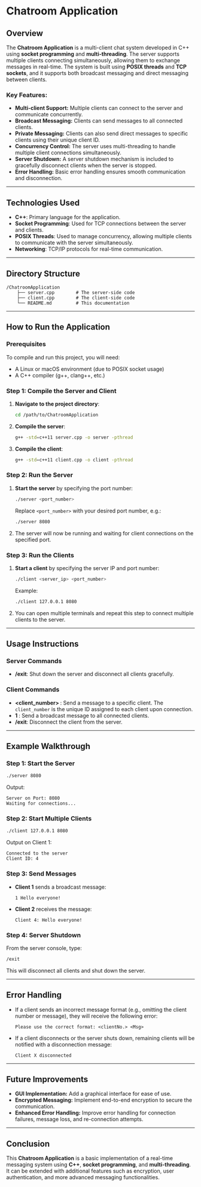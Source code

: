 # Chatroom Application

## Overview
The **Chatroom Application** is a multi-client chat system developed in C++ using **socket programming** and **multi-threading**. The server supports multiple clients connecting simultaneously, allowing them to exchange messages in real-time. The system is built using **POSIX threads** and **TCP sockets**, and it supports both broadcast messaging and direct messaging between clients.

### Key Features:
- **Multi-client Support:** Multiple clients can connect to the server and communicate concurrently.
- **Broadcast Messaging:** Clients can send messages to all connected clients.
- **Private Messaging:** Clients can also send direct messages to specific clients using their unique client ID.
- **Concurrency Control:** The server uses multi-threading to handle multiple client connections simultaneously.
- **Server Shutdown:** A server shutdown mechanism is included to gracefully disconnect clients when the server is stopped.
- **Error Handling:** Basic error handling ensures smooth communication and disconnection.

---

## Technologies Used
- **C++**: Primary language for the application.
- **Socket Programming**: Used for TCP connections between the server and clients.
- **POSIX Threads**: Used to manage concurrency, allowing multiple clients to communicate with the server simultaneously.
- **Networking**: TCP/IP protocols for real-time communication.

---

## Directory Structure
```
/ChatroomApplication
    ├── server.cpp        # The server-side code
    ├── client.cpp        # The client-side code
    └── README.md         # This documentation
```

---

## How to Run the Application

### Prerequisites
To compile and run this project, you will need:
- A Linux or macOS environment (due to POSIX socket usage)
- A C++ compiler (g++, clang++, etc.)

### Step 1: Compile the Server and Client

1. **Navigate to the project directory**:
    ```bash
    cd /path/to/ChatroomApplication
    ```

2. **Compile the server**:
    ```bash
    g++ -std=c++11 server.cpp -o server -pthread
    ```

3. **Compile the client**:
    ```bash
    g++ -std=c++11 client.cpp -o client -pthread
    ```

### Step 2: Run the Server

1. **Start the server** by specifying the port number:
    ```bash
    ./server <port_number>
    ```
   Replace `<port_number>` with your desired port number, e.g.:
    ```bash
    ./server 8080
    ```

2. The server will now be running and waiting for client connections on the specified port.

### Step 3: Run the Clients

1. **Start a client** by specifying the server IP and port number:
    ```bash
    ./client <server_ip> <port_number>
    ```
   Example:
    ```bash
    ./client 127.0.0.1 8080
    ```

2. You can open multiple terminals and repeat this step to connect multiple clients to the server.

---

## Usage Instructions

### Server Commands
- **/exit**: Shut down the server and disconnect all clients gracefully.

### Client Commands
- **<client_number> <message>**: Send a message to a specific client. The `client_number` is the unique ID assigned to each client upon connection.
- **1 <message>**: Send a broadcast message to all connected clients.
- **/exit**: Disconnect the client from the server.

---

## Example Walkthrough

### Step 1: Start the Server
```bash
./server 8080
```
Output:
```
Server on Port: 8080
Waiting for connections...
```

### Step 2: Start Multiple Clients
```bash
./client 127.0.0.1 8080
```

Output on Client 1:
```
Connected to the server
Client ID: 4
```

### Step 3: Send Messages
- **Client 1** sends a broadcast message:
    ```
    1 Hello everyone!
    ```
- **Client 2** receives the message:
    ```
    Client 4: Hello everyone!
    ```

### Step 4: Server Shutdown
From the server console, type:
```bash
/exit
```
This will disconnect all clients and shut down the server.

---

## Error Handling
- If a client sends an incorrect message format (e.g., omitting the client number or message), they will receive the following error:
    ```
    Please use the correct format: <clientNo.> <Msg>
    ```
- If a client disconnects or the server shuts down, remaining clients will be notified with a disconnection message:
    ```
    Client X disconnected
    ```

---

## Future Improvements
- **GUI Implementation:** Add a graphical interface for ease of use.
- **Encrypted Messaging:** Implement end-to-end encryption to secure the communication.
- **Enhanced Error Handling:** Improve error handling for connection failures, message loss, and re-connection attempts.

---

## Conclusion
This **Chatroom Application** is a basic implementation of a real-time messaging system using **C++**, **socket programming**, and **multi-threading**. It can be extended with additional features such as encryption, user authentication, and more advanced messaging functionalities.
```
